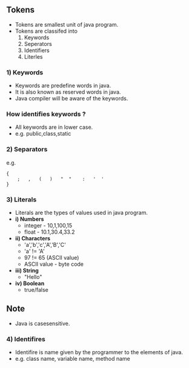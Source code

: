 ## Tokens 
* Tokens are smallest unit of java program.
* Tokens are classifed  into 
  1) Keywords
  2) Seperators
  3) Identifiers
  4) Literles
### 1) Keywords
* Keywords are predefine words in java.
* It is also known as reserved words in java.
* Java compiler will be aware of the keywords.
### How identifies keywords ?
* All keywords are in lower case.
* e.g. public,class,static

### 2) Separators
e.g.
```
{
    ;   ,   (   )   "  "    :   '  '
}
```
### 3) Literals
* Literals are the types of values used in java program.<br>
* __i) Numbers__ 
    * integer - 10,1,100,15
    * float - 10.1,30.4,33.2 <br>
* __ii) Characters__ 
    * 'a','b','c','A','B','C'
    * 'a' != 'A' 
    * 97 != 65 (ASCII value)
    * ASCII value - byte code <br>
* __iii) String__
    * "Hello" <br>
* __iv) Boolean__ 
    * true/false <br>

## Note
* Java is casesensitive.

### 4) Identifires 
* Identifire is name given by the programmer to the elements of java.
* e.g. class name, variable name, method name

